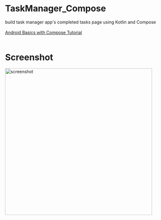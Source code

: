# TaskManager_Compose
build task manager app's completed tasks page using Kotlin and Compose
<br><br><a href="https://developer.android.com/courses/android-basics-compose/course" >Android Basics with Compose Tutorial</a><br><br>
<h1>Screenshot</h1>
<img width="480px" src="https://raw.githubusercontent.com/samhaqk/TaskManager_Compose/master/Screenshot_TaskManager.png" alt="screenshot">
